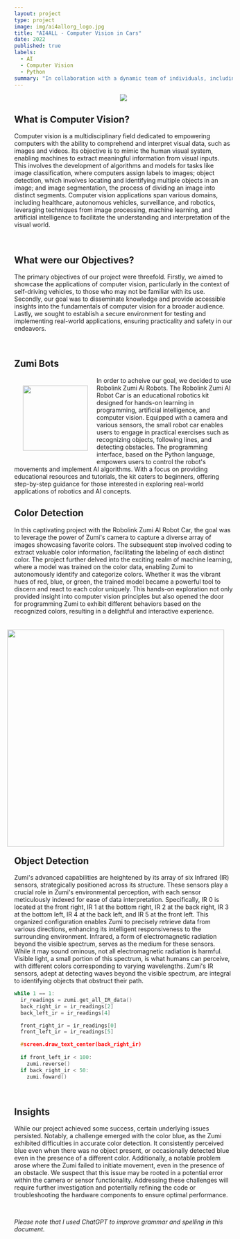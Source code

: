 ```yaml
---
layout: project
type: project
image: img/ai4allorg_logo.jpg
title: "AI4ALL - Computer Vision in Cars"
date: 2022
published: true
labels:
  - AI
  - Computer Vision
  - Python
summary: "In collaboration with a dynamic team of individuals, including Anthony Lau, Briana Lee, Jarren Seson, and Joel Vanta, this initiative delved into the realm of computer vision within the automotive industry, particularly focusing on its application in self-driving cars. "
---
```

<p align="center">
  <img src='https://miro.medium.com/v2/1*s9raSe9mLeSSuxE3API-ZA.gif' />
</p>

## What is Computer Vision?
Computer vision is a multidisciplinary field dedicated to empowering computers with the ability to comprehend and interpret visual data, such as images and videos. Its objective is to mimic the human visual system, enabling machines to extract meaningful information from visual inputs. This involves the development of algorithms and models for tasks like image classification, where computers assign labels to images; object detection, which involves locating and identifying multiple objects in an image; and image segmentation, the process of dividing an image into distinct segments. Computer vision applications span various domains, including healthcare, autonomous vehicles, surveillance, and robotics, leveraging techniques from image processing, machine learning, and artificial intelligence to facilitate the understanding and interpretation of the visual world.

<br>

## What were our Objectives?
The primary objectives of our project were threefold. Firstly, we aimed to showcase the applications of computer vision, particularly in the context of self-driving vehicles, to those who may not be familiar with its use. Secondly, our goal was to disseminate knowledge and provide accessible insights into the fundamentals of computer vision for a broader audience. Lastly, we sought to establish a secure environment for testing and implementing real-world applications, ensuring practicality and safety in our endeavors.

<br>

## Zumi Bots
<img align='left' src='https://raw.githubusercontent.com/ktam808/ktam808.github.io/main/img/ZumiBot.png' width='150' HSPACE='20' VSPACE='20'>
In order to acheive our goal, we decided to use Robolink Zumi Ai Robots. The Robolink Zumi AI Robot Car is an educational robotics kit designed for hands-on learning in programming, artificial intelligence, and computer vision. Equipped with a camera and various sensors, the small robot car enables users to engage in practical exercises such as recognizing objects, following lines, and detecting obstacles. The programming interface, based on the Python language, empowers users to control the robot's movements and implement AI algorithms. With a focus on providing educational resources and tutorials, the kit caters to beginners, offering step-by-step guidance for those interested in exploring real-world applications of robotics and AI concepts.

<br>

## Color Detection
In this captivating project with the Robolink Zumi AI Robot Car, the goal was to leverage the power of Zumi's camera to capture a diverse array of images showcasing favorite colors. The subsequent step involved coding to extract valuable color information, facilitating the labeling of each distinct color. The project further delved into the exciting realm of machine learning, where a model was trained on the color data, enabling Zumi to autonomously identify and categorize colors. Whether it was the vibrant hues of red, blue, or green, the trained model became a powerful tool to discern and react to each color uniquely. This hands-on exploration not only provided insight into computer vision principles but also opened the door for programming Zumi to exhibit different behaviors based on the recognized colors, resulting in a delightful and interactive experience.

<img align='right' src='https://raw.githubusercontent.com/ktam808/ktam808.github.io/main/img/ColorDetectionGraph.png' HSPACE='20' VSPACE='20' width='500'>

```cpp
﻿zumi.mpu.calibrate_MPU()
camera.start_camera()

while True:
  image = camera.capture()
  predict = knn.predict(image)
  screen.draw_text_center(predict)

  if (predict == 'Green'):
    zumi.forward()
  elif (predict == 'Red'):
    zumi.turn_right(180)
  else:
    zumi.stop()
camera.close()
```

<br>

## Object Detection
Zumi's advanced capabilities are heightened by its array of six Infrared (IR) sensors, strategically positioned across its structure. These sensors play a crucial role in Zumi's environmental perception, with each sensor meticulously indexed for ease of data interpretation. Specifically, IR 0 is located at the front right, IR 1 at the bottom right, IR 2 at the back right, IR 3 at the bottom left, IR 4 at the back left, and IR 5 at the front left. This organized configuration enables Zumi to precisely retrieve data from various directions, enhancing its intelligent responsiveness to the surrounding environment. Infrared, a form of electromagnetic radiation beyond the visible spectrum, serves as the medium for these sensors. While it may sound ominous, not all electromagnetic radiation is harmful. Visible light, a small portion of this spectrum, is what humans can perceive, with different colors corresponding to varying wavelengths. Zumi's IR sensors, adept at detecting waves beyond the visible spectrum, are integral to identifying objects that obstruct their path.
```cpp
while 1 == 1:
  ir_readings = zumi.get_all_IR_data()
  back_right_ir = ir_readings[2]
  back_left_ir = ir_readings[4]

  front_right_ir = ir_readings[0]
  front_left_ir = ir_readings[5]

  #screen.draw_text_center(back_right_ir)
  
  if front_left_ir < 100:
    zumi.reverse()
  if back_right_ir < 50:
    zumi.foward()
```

<br>

## Insights
While our project achieved some success, certain underlying issues persisted. Notably, a challenge emerged with the color blue, as the Zumi exhibited difficulties in accurate color detection. It consistently perceived blue even when there was no object present, or occasionally detected blue even in the presence of a different color. Additionally, a notable problem arose where the Zumi failed to initiate movement, even in the presence of an obstacle. We suspect that this issue may be rooted in a potential error within the camera or sensor functionality. Addressing these challenges will require further investigation and potentially refining the code or troubleshooting the hardware components to ensure optimal performance.

<br>

*Please note that I used ChatGPT to improve grammar and spelling in this document.*

